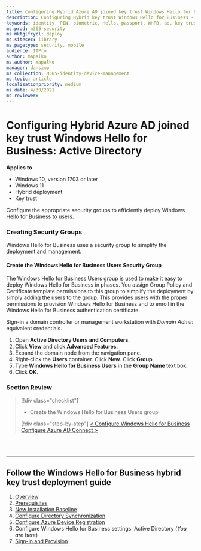 ```yaml
---
title: Configuring Hybrid Azure AD joined key trust Windows Hello for Business - Active Directory (AD)
description: Configuring Hybrid key trust Windows Hello for Business - Active Directory (AD)
keywords: identity, PIN, biometric, Hello, passport, WHFB, ad, key trust, key-trust
ms.prod: m365-security
ms.mktglfcycl: deploy
ms.sitesec: library
ms.pagetype: security, mobile
audience: ITPro
author: mapalko
ms.author: mapalko
manager: dansimp
ms.collection: M365-identity-device-management
ms.topic: article
localizationpriority: medium
ms.date: 4/30/2021
ms.reviewer: 
---
```

# Configuring Hybrid Azure AD joined key trust Windows Hello for Business: Active Directory

**Applies to**
-   Windows 10, version 1703 or later
-   Windows 11
-   Hybrid deployment
-   Key trust


Configure the appropriate security groups to efficiently deploy Windows Hello for Business to users. 


### Creating Security Groups

Windows Hello for Business uses a security group to simplify the deployment and management.

#### Create the Windows Hello for Business Users Security Group

The Windows Hello for Business Users group is used to make it easy to deploy Windows Hello for Business in phases.  You assign Group Policy and Certificate template permissions to this group to simplify the deployment by simply adding the users to the group.  This provides users with the proper permissions to provision Windows Hello for Business and to enroll in the Windows Hello for Business authentication certificate.

Sign-in a domain controller or management workstation with *Domain Admin* equivalent credentials.

1. Open **Active Directory Users and Computers**.
2. Click **View** and click **Advanced Features**.
3. Expand the domain node from the navigation pane.
4. Right-click the **Users** container. Click **New**. Click **Group**.
5. Type **Windows Hello for Business Users** in the **Group Name** text box.
6. Click **OK**.

### Section Review

> [!div class="checklist"]
> * Create the Windows Hello for Business Users group
> 
> [!div class="step-by-step"]
> [< Configure Windows Hello for Business](hello-hybrid-key-whfb-settings.md)
> [Configure Azure AD Connect >](hello-hybrid-key-whfb-settings-dir-sync.md)

<br><br>

<hr>

## Follow the Windows Hello for Business hybrid key trust deployment guide
1. [Overview](hello-hybrid-cert-trust.md)
2. [Prerequisites](hello-hybrid-key-trust-prereqs.md)
3. [New Installation Baseline](hello-hybrid-key-new-install.md)
4. [Configure Directory Synchronization](hello-hybrid-key-trust-dirsync.md)
5. [Configure Azure Device Registration](hello-hybrid-key-trust-devreg.md)
6. Configure Windows Hello for Business settings: Active Directory (*You are here*)
7. [Sign-in and Provision](hello-hybrid-key-whfb-provision.md)
